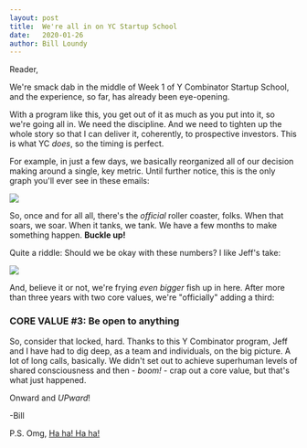 ```yaml
---
layout: post
title:  We're all in on YC Startup School
date:   2020-01-26
author: Bill Loundy
---
```

<p> Reader, </p> <p> We're smack dab in the middle of Week 1 of Y Combinator Startup School, and the experience, so far, has already been eye-opening. </p> <p> With a program like this, you get out of it as much as you put into it, so we're going all in. We need the discipline. And we need to tighten up the whole story so that I can deliver it, coherently, to prospective investors. This is what YC <em>does</em>, so the timing is perfect. </p> <p> For example, in just a few days, we basically reorganized all of our decision making around a single, key metric. Until further notice, this is the only graph you'll ever see in these emails: </p> <p> <img src="http://blog.readup.com/pics/dau126.png" style="display:block;margin:0 auto;max-width:100%;"> </p> <p> So, once and for all all, there's the <em>official</em> roller coaster, folks. When that soars, we soar. When it tanks, we tank. We have a few months to make something happen. <strong>Buckle up!</strong> </p> <p> Quite a riddle: Should we be okay with these numbers? I like Jeff's take: </p> <p> <img src="http://blog.readup.com/pics/novcomment.png" style="display:block;margin:0 auto;max-width:100%;"> </p> <p> And, believe it or not, we're frying <em>even bigger</em> fish up in here. After more than three years with two core values, we're "officially" adding a third: </p> <h3> CORE VALUE #3: Be open to anything </h3> <p> So, consider that locked, hard. Thanks to this Y Combinator program, Jeff and I have had to dig deep, as a team and individuals, on the big picture. A lot of long calls, basically. We didn't set out to achieve superhuman levels of shared consciousness and then - <em>boom!</em> - crap out a core value, but that's what just happened. </p> <p> Onward and <em>UPward</em>! </p> <p> -Bill </p> <p> P.S. Omg, <a href="https://readup.com/read/london-review-of-books/lauren-oyler--ha-ha-ha-ha--lrb-13-january-2020">Ha ha! Ha ha!</a> </p>